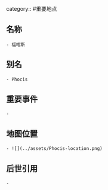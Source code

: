 category:: #重要地点
## 名称
	- 福喀斯
## 别名
	- Phocis
## 重要事件
	-
## 地图位置
	- ![](../assets/Phocis-location.png)
## 后世引用
	-
